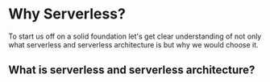 # Why Serverless?
To start us off on a solid foundation let's get clear understanding of not only what serverless and serverless architecture is but why we would choose it.

## What is serverless and serverless architecture?

